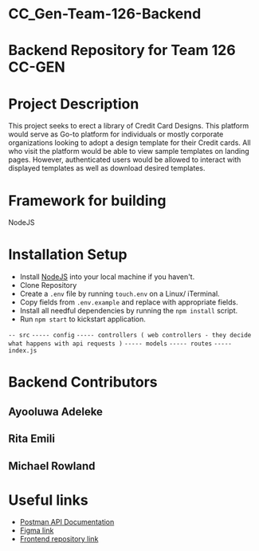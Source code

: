 # CC_Gen-Team-126-Backend

# Backend Repository for Team 126 CC-GEN

# Project Description

This project seeks to erect a library of Credit Card Designs. This platform would serve as Go-to platform for individuals or mostly corporate organizations looking to adopt a design template for their Credit cards. All who visit the platform would be able to view sample templates on landing pages. However, authenticated users would be allowed to interact with displayed templates as well as download desired templates.

# Framework for building

NodeJS

# Installation Setup

- Install [NodeJS](https://nodejs.org/en/download/) into your local machine if you haven't.
- Clone Repository
- Create a `.env` file by running `touch.env` on a Linux/ iTerminal.
- Copy fields from `.env.example` and replace with appropriate fields.
- Install all needful dependencies by running the `npm install` script.
- Run `npm start` to kickstart application.

`-- src`
`----- config`
`----- controllers ( web controllers - they decide what happens with api requests )`
`----- models`
`----- routes`
`----- index.js`

# Backend Contributors

## Ayooluwa Adeleke

## Rita Emili

## Michael Rowland

# Useful links

- [Postman API Documentation](https://documenter.getpostman.com/view/15118089/UzdxzSKA)
- [Figma link](https://www.figma.com/file/9tKha8H6lvfgoGXTE9R8hF/project-cc_gen)
- [Frontend repository link](https://github.com/zuri-training/cc_gen-Team-126-frontend)

```

```
